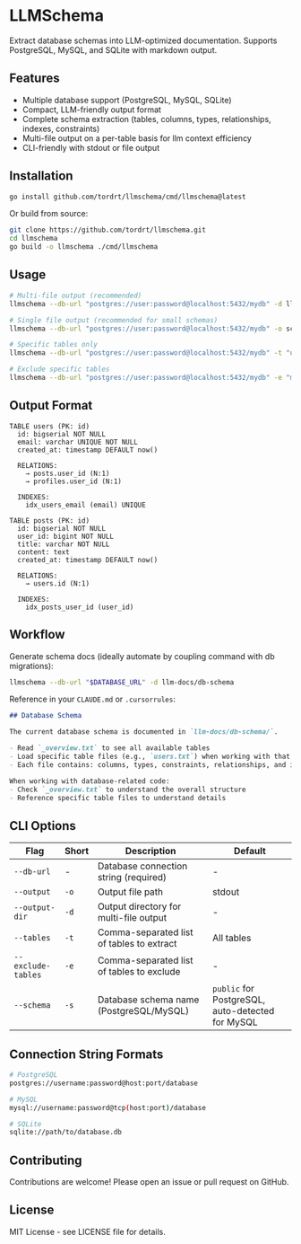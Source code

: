 # LLMSchema

Extract database schemas into LLM-optimized documentation. Supports PostgreSQL, MySQL, and SQLite with markdown output.

## Features

- Multiple database support (PostgreSQL, MySQL, SQLite)
- Compact, LLM-friendly output format
- Complete schema extraction (tables, columns, types, relationships, indexes, constraints)
- Multi-file output on a per-table basis for llm context efficiency
- CLI-friendly with stdout or file output

## Installation

```bash
go install github.com/tordrt/llmschema/cmd/llmschema@latest
```

Or build from source:

```bash
git clone https://github.com/tordrt/llmschema.git
cd llmschema
go build -o llmschema ./cmd/llmschema
```

## Usage

```bash
# Multi-file output (recommended)
llmschema --db-url "postgres://user:password@localhost:5432/mydb" -d llm-docs/db-schema

# Single file output (recommended for small schemas)
llmschema --db-url "postgres://user:password@localhost:5432/mydb" -o schema.txt

# Specific tables only
llmschema --db-url "postgres://user:password@localhost:5432/mydb" -t "users,posts" -o schema.txt

# Exclude specific tables
llmschema --db-url "postgres://user:password@localhost:5432/mydb" -e "migrations,audit_logs" -o schema.txt
```

## Output Format

```
TABLE users (PK: id)
  id: bigserial NOT NULL
  email: varchar UNIQUE NOT NULL
  created_at: timestamp DEFAULT now()

  RELATIONS:
    → posts.user_id (N:1)
    → profiles.user_id (N:1)

  INDEXES:
    idx_users_email (email) UNIQUE

TABLE posts (PK: id)
  id: bigserial NOT NULL
  user_id: bigint NOT NULL
  title: varchar NOT NULL
  content: text
  created_at: timestamp DEFAULT now()

  RELATIONS:
    → users.id (N:1)

  INDEXES:
    idx_posts_user_id (user_id)
```

## Workflow

Generate schema docs (ideally automate by coupling command with db migrations):

```bash
llmschema --db-url "$DATABASE_URL" -d llm-docs/db-schema
```

Reference in your `CLAUDE.md` or `.cursorrules`:

```markdown
## Database Schema

The current database schema is documented in `llm-docs/db-schema/`.

- Read `_overview.txt` to see all available tables
- Load specific table files (e.g., `users.txt`) when working with that table
- Each file contains: columns, types, constraints, relationships, and indexes

When working with database-related code:
- Check `_overview.txt` to understand the overall structure
- Reference specific table files to understand details
```

## CLI Options

| Flag | Short | Description | Default |
|------|-------|-------------|---------|
| `--db-url` | - | Database connection string (required) | - |
| `--output` | `-o` | Output file path | stdout |
| `--output-dir` | `-d` | Output directory for multi-file output | - |
| `--tables` | `-t` | Comma-separated list of tables to extract | All tables |
| `--exclude-tables` | `-e` | Comma-separated list of tables to exclude | - |
| `--schema` | `-s` | Database schema name (PostgreSQL/MySQL) | `public` for PostgreSQL, auto-detected for MySQL |

## Connection String Formats

```bash
# PostgreSQL
postgres://username:password@host:port/database

# MySQL
mysql://username:password@tcp(host:port)/database

# SQLite
sqlite://path/to/database.db
```

## Contributing

Contributions are welcome! Please open an issue or pull request on GitHub.

## License

MIT License - see LICENSE file for details.
